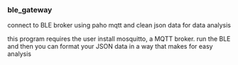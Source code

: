 ### ble_gateway
 connect to BLE broker using paho mqtt and clean json data for data analysis

 this program requires the user install mosquitto, a MQTT broker. run the BLE and then you 
 can format your JSON data in a way that makes for easy analysis


